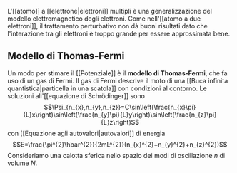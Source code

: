 L'[[atomo]] a [[elettrone|elettroni]] multipli è una generalizzazione del modello elettromagnetico degli elettroni. Come nell'[[atomo a due elettroni]], il trattamento perturbativo non dà buoni risultati dato che l'interazione tra gli elettroni è troppo grande per essere approssimata bene.
## Modello di Thomas-Fermi
Un modo per stimare il [[Potenziale]] è il **modello di Thomas-Fermi**, che fa uso di un gas di Fermi. Il gas di Fermi descrive il moto di una [[Buca infinita quantistica|particella in una scatola]] con condizioni al contorno. Le soluzioni all'[[equazione di Schrödinger]] sono
$$\Psi_{n_{x},n_{y},n_{z}}=C\sin\left(\frac{n_{x}\pi}{L}x\right)\sin\left(\frac{n_{y}\pi}{L}y\right)\sin\left(\frac{n_{z}\pi}{L}z\right)$$
con [[Equazione agli autovalori|autovalori]] di energia
$$E=\frac{\pi^{2}\hbar^{2}}{2mL^{2}}(n_{x}^{2}+n_{y}^{2}+n_{z}^{2})$$
Consideriamo una calotta sferica nello spazio dei modi di oscillazione $n$ di volume $N$.